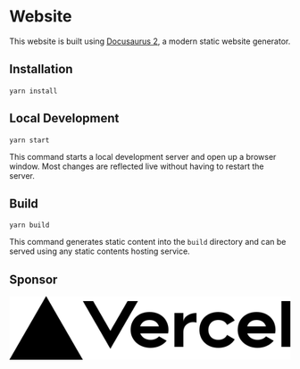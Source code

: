 # Website

This website is built using [Docusaurus 2](https://v2.docusaurus.io/), a modern static website generator.

## Installation

```console
yarn install
```

## Local Development

```console
yarn start
```

This command starts a local development server and open up a browser window. Most changes are reflected live without having to restart the server.

## Build

```console
yarn build
```

This command generates static content into the `build` directory and can be served using any static contents hosting service.

## Sponsor

<a href="https://vercel.com?utm_source=aos-dev&utm_campaign=oss">
    <img src="./static/img/vercel_logo_dark.svg">
</a>
